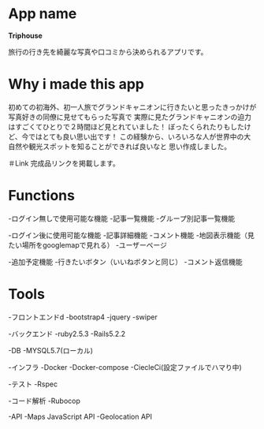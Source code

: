 # App name
**Triphouse**

旅行の行き先を綺麗な写真や口コミから決められるアプリです。

# Why i made this app
初めての初海外、初一人旅でグランドキャニオンに行きたいと思ったきっかけが
写真好きの同僚に見せてもらった写真で
実際に見たグランドキャニオンの迫力はすごくてひとりで２時間ほど見とれていました！
ぼったくられたりもしたけど、今ではとても良い思い出です！
この経験から、いろいろな人が世界中の大自然や観光スポットを知ることができれば良いなと
思い作成しました。

＃Link
完成品リンクを掲載します。

# Functions

-ログイン無しで使用可能な機能
  -記事一覧機能
  -グループ別記事一覧機能

-ログイン後に使用可能な機能
  -記事詳細機能
  -コメント機能
  -地図表示機能（見たい場所をgooglemapで見れる）
  -ユーザーページ

-追加予定機能
 -行きたいボタン（いいねボタンと同じ）
 -コメント返信機能

# Tools
-フロントエンドd
  -bootstrap4
  -jquery
  -swiper

-バックエンド
  -ruby2.5.3
  -Rails5.2.2

-DB
  -MYSQL5.7(ローカル)

-インフラ
  -Docker
  -Docker-compose
  -CiecleCi(設定ファイルでハマり中)

-テスト
  -Rspec

-コード解析
  -Rubocop

-API
  -Maps JavaScript API
  -Geolocation API
